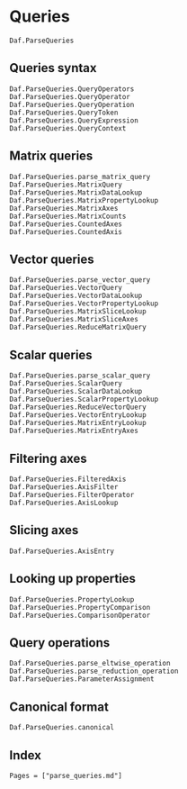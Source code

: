 # Queries

```@docs
Daf.ParseQueries
```

## Queries syntax

```@docs
Daf.ParseQueries.QueryOperators
Daf.ParseQueries.QueryOperator
Daf.ParseQueries.QueryOperation
Daf.ParseQueries.QueryToken
Daf.ParseQueries.QueryExpression
Daf.ParseQueries.QueryContext
```

## Matrix queries

```@docs
Daf.ParseQueries.parse_matrix_query
Daf.ParseQueries.MatrixQuery
Daf.ParseQueries.MatrixDataLookup
Daf.ParseQueries.MatrixPropertyLookup
Daf.ParseQueries.MatrixAxes
Daf.ParseQueries.MatrixCounts
Daf.ParseQueries.CountedAxes
Daf.ParseQueries.CountedAxis
```

## Vector queries

```@docs
Daf.ParseQueries.parse_vector_query
Daf.ParseQueries.VectorQuery
Daf.ParseQueries.VectorDataLookup
Daf.ParseQueries.VectorPropertyLookup
Daf.ParseQueries.MatrixSliceLookup
Daf.ParseQueries.MatrixSliceAxes
Daf.ParseQueries.ReduceMatrixQuery
```

## Scalar queries

```@docs
Daf.ParseQueries.parse_scalar_query
Daf.ParseQueries.ScalarQuery
Daf.ParseQueries.ScalarDataLookup
Daf.ParseQueries.ScalarPropertyLookup
Daf.ParseQueries.ReduceVectorQuery
Daf.ParseQueries.VectorEntryLookup
Daf.ParseQueries.MatrixEntryLookup
Daf.ParseQueries.MatrixEntryAxes
```

## Filtering axes

```@docs
Daf.ParseQueries.FilteredAxis
Daf.ParseQueries.AxisFilter
Daf.ParseQueries.FilterOperator
Daf.ParseQueries.AxisLookup
```

## Slicing axes

```@docs
Daf.ParseQueries.AxisEntry
```

## Looking up properties

```@docs
Daf.ParseQueries.PropertyLookup
Daf.ParseQueries.PropertyComparison
Daf.ParseQueries.ComparisonOperator
```

## Query operations

```@docs
Daf.ParseQueries.parse_eltwise_operation
Daf.ParseQueries.parse_reduction_operation
Daf.ParseQueries.ParameterAssignment
```

## Canonical format

```@docs
Daf.ParseQueries.canonical
```

## Index

```@index
Pages = ["parse_queries.md"]
```
